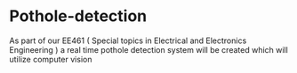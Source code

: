# Pothole-detection
As part of our EE461 ( Special topics in Electrical and Electronics Engineering ) a real time pothole detection system will be created which will utilize computer vision
